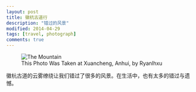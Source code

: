 ```yaml
---
layout: post
title: 徽杭古道行
description: "错过的风景"
modified: 2014-04-29
tags: [travel, photograph]
comments: true
---
```


<figure>
<img src="http://localhost:4000/images/moutain2.jpg" alt="The Mountain">
<figcaption> This Photo Was Taken at Xuancheng, Anhui, by Ryanlhxu</figcaption>
</figure>


徽杭古道的云雾缭绕让我们错过了很多的风景。在生活中，也有太多的错过与遗憾。